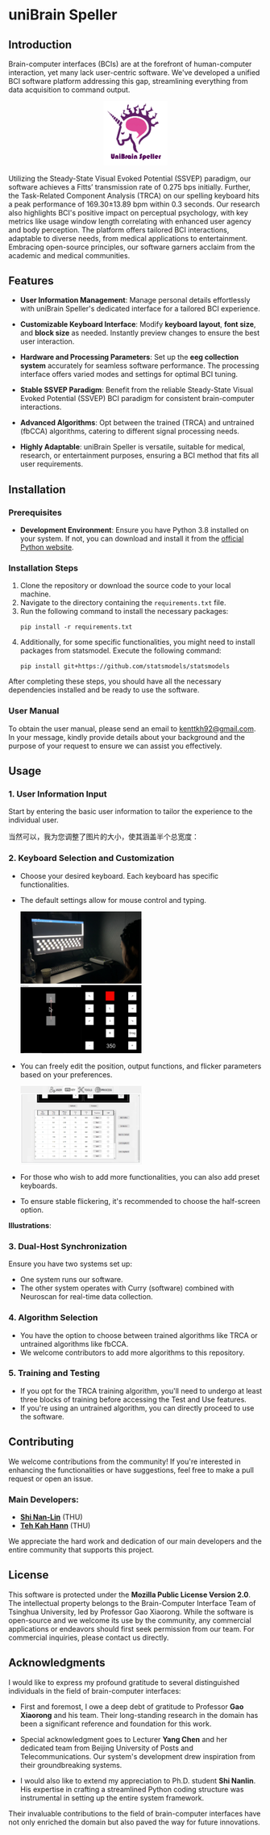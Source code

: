 

# uniBrain Speller

## Introduction

Brain-computer interfaces (BCIs) are at the forefront of human-computer interaction, yet many lack user-centric software. We've developed a unified BCI software platform addressing this gap, streamlining everything from data acquisition to command output. 

<p align="center">
  <img src="pictures/uni-brain-speller-logo.png" width="25%">
</p>

Utilizing the Steady-State Visual Evoked Potential (SSVEP) paradigm, our software achieves a Fitts’ transmission rate of 0.275 bps initially. Further, the Task-Related Component Analysis (TRCA) on our spelling keyboard hits a peak performance of 169.30±13.89 bpm within 0.3 seconds. Our research also highlights BCI's positive impact on perceptual psychology, with key metrics like usage window length correlating with enhanced user agency and body perception. The platform offers tailored BCI interactions, adaptable to diverse needs, from medical applications to entertainment. Embracing open-source principles, our software garners acclaim from the academic and medical communities.

## Features

- **User Information Management**: Manage personal details effortlessly with uniBrain Speller's dedicated interface for a tailored BCI experience.

- **Customizable Keyboard Interface**: Modify **keyboard layout**, **font size**, and **block size** as needed. Instantly preview changes to ensure the best user interaction.

- **Hardware and Processing Parameters**: Set up the **eeg collection system** accurately for seamless software performance. The processing interface offers varied modes and settings for optimal BCI tuning.

- **Stable SSVEP Paradigm**: Benefit from the reliable Steady-State Visual Evoked Potential (SSVEP) BCI paradigm for consistent brain-computer interactions.

- **Advanced Algorithms**: Opt between the trained (TRCA) and untrained (fbCCA) algorithms, catering to different signal processing needs.

- **Highly Adaptable**: uniBrain Speller is versatile, suitable for medical, research, or entertainment purposes, ensuring a BCI method that fits all user requirements.

## Installation

### Prerequisites
- **Development Environment**: Ensure you have Python 3.8 installed on your system. If not, you can download and install it from the [official Python website](https://www.python.org/downloads/).

### Installation Steps
1. Clone the repository or download the source code to your local machine.
2. Navigate to the directory containing the `requirements.txt` file.
3. Run the following command to install the necessary packages:
   ```
   pip install -r requirements.txt
   ```
4. Additionally, for some specific functionalities, you might need to install packages from statsmodel. Execute the following command:
   ```
   pip install git+https://github.com/statsmodels/statsmodels
   ```

After completing these steps, you should have all the necessary dependencies installed and be ready to use the software.

### User Manual

To obtain the user manual, please send an email to kenttkh92@gmail.com. In your message, kindly provide details about your background and the purpose of your request to ensure we can assist you effectively.

## Usage

### 1. User Information Input
Start by entering the basic user information to tailor the experience to the individual user.

当然可以，我为您调整了图片的大小，使其涵盖半个总宽度：

### 2. Keyboard Selection and Customization
- Choose your desired keyboard. Each keyboard has specific functionalities.
- The default settings allow for mouse control and typing.
  
  <img src="pictures/IMG_3326.jpg" width="50%">
  <img src="pictures/mouse-control-experiment.png" width="50%">

- You can freely edit the position, output functions, and flicker parameters based on your preferences.

  <img src="pictures/ui-page-keys-b.png" width="50%">

- For those who wish to add more functionalities, you can also add preset keyboards.
- To ensure stable flickering, it's recommended to choose the half-screen option.

  
**Illustrations**:
### 3. Dual-Host Synchronization
Ensure you have two systems set up:
- One system runs our software.
- The other system operates with Curry (software) combined with Neuroscan for real-time data collection.

### 4. Algorithm Selection
- You have the option to choose between trained algorithms like TRCA or untrained algorithms like fbCCA.
- We welcome contributors to add more algorithms to this repository.

### 5. Training and Testing
- If you opt for the TRCA training algorithm, you'll need to undergo at least three blocks of training before accessing the Test and Use features.
- If you're using an untrained algorithm, you can directly proceed to use the software.

## Contributing

We welcome contributions from the community! If you're interested in enhancing the functionalities or have suggestions, feel free to make a pull request or open an issue.

### Main Developers:
- [**Shi Nan-Lin**](https://github.com/ShinlDiego) (THU)
- [**Teh Kah Hann**](https://github.com/Kahhann92) (THU)

We appreciate the hard work and dedication of our main developers and the entire community that supports this project.

## License

This software is protected under the **Mozilla Public License Version 2.0**. The intellectual property belongs to the Brain-Computer Interface Team of Tsinghua University, led by Professor Gao Xiaorong. While the software is open-source and we welcome its use by the community, any commercial applications or endeavors should first seek permission from our team. For commercial inquiries, please contact us directly.

## Acknowledgments

I would like to express my profound gratitude to several distinguished individuals in the field of brain-computer interfaces:

- First and foremost, I owe a deep debt of gratitude to Professor **Gao Xiaorong** and his team. Their long-standing research in the domain has been a significant reference and foundation for this work.

- Special acknowledgment goes to Lecturer **Yang Chen** and her dedicated team from Beijing University of Posts and Telecommunications. Our system's development drew inspiration from their groundbreaking systems.

- I would also like to extend my appreciation to Ph.D. student **Shi Nanlin**. His expertise in crafting a streamlined Python coding structure was instrumental in setting up the entire system framework.

Their invaluable contributions to the field of brain-computer interfaces have not only enriched the domain but also paved the way for future innovations.
